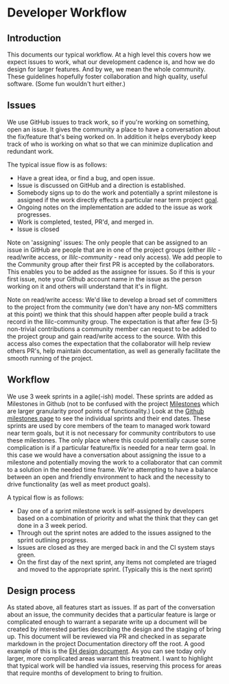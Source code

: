 # Developer Workflow

## Introduction

This documents our typical workflow. At a high level this covers how we
expect issues to work, what our development cadence is, and how we do design
for larger features.  And by we, we mean the whole community. These guidelines
hopefully foster collaboration and high quality, useful software.
(Some fun wouldn't hurt either.)

## Issues

We use GitHub issues to track work, so if you're working on something, open
an issue.  It gives the community a place to have a conversation about the
fix/feature that's being worked on.  In addition it helps everybody keep
track of who is working on what so that we can minimize duplication and
redundant work.

The typical issue flow is as follows:
- Have a great idea, or find a bug, and open issue.
- Issue is discussed on GitHub and a direction is established.
- Somebody signs up to do the work and potentially a sprint milestone is
  assigned if the work directly effects a particular near term project
  [goal](https://github.com/dotnet/llilc/blob/master/Documentation/llilc-milestones.md).
- Ongoing notes on the implementation are added to the issue as work progresses.
- Work is completed, tested, PR'd, and merged in.
- Issue is closed

Note on 'assigning' issues: The only people that can be assigned to an issue
in GitHub are people that are in one of the project groups (either *llilc* -
read/write access, or *llilc-community* - read only access).  We add people
to the Community group after their first PR is accepted by the collaborators.
This enables you to be added as the assignee for issues.  So if this is your
first issue, note your Github account name in the issue as the person
working on it and others will understand that it's in flight.

Note on read/write access: We'd like to develop a broad set of committers to
the project from the community (we don't have any non-MS committers at this
point) we think that this should happen after people build a track record in
the llilc-community group.  The expectation is that after few (3-5) non-trivial
contributions a community member can request to be added to the project group
and gain read/write access to the source.  With this access also comes the
expectation that the collaborator will help review others PR's, help maintain
documentation, as well as generally facilitate the smooth running of the project.

## Workflow

We use 3 week sprints in a agile(-ish) model.  These sprints are added as
Milestones in Github (not to be confused with the project [Milestones](llilc-milestones.md)
which are larger granularity proof points of functionality.)  Look at the
[Github milestones page](https://github.com/dotnet/llilc/milestones) to see
the individual sprints and their end dates. These sprints are used by core
members of the team to managed work toward near term goals, but it is not
necessary for community contributors to use these milestones.  The only place
where this could potentially cause some complication is if a particular
feature/fix is needed for a near term goal.  In this case we would have a
conversation about assigning the issue to a milestone and potentially moving
the work to a collaborator that can commit to a solution in the needed time
frame. We're attempting to have a balance between an open and friendly
environment to hack and the necessity to drive functionality (as well as
  meet product goals).

A typical flow is as follows:
- Day one of a sprint milestone work is self-assigned by developers based on
  a combination of priority and what the think that they can get done in a 3
  week period.
- Through out the sprint notes are added to the issues assigned to the sprint
  outlining progress.
- Issues are closed as they are merged back in and the CI system stays green.
- On the first day of the next sprint, any items not completed are triaged
  and moved to the appropriate sprint. (Typically this is the next sprint)

## Design process

As stated above, all features start as issues.  If as part of the conversation
about an issue, the community decides that a particular feature is large or
complicated enough to warrant a separate write up a document will be created
by interested parties describing the design and the staging of bring up.
This document will be reviewed via PR and checked in as separate markdown in
the project Documentation directory off the root.  A good example of this is
the [EH design document](llilc-jit-eh.md). As you can see today only larger,
more complicated areas warrant this treatment.  I want to highlight that
typical work will be handled via issues, reserving this process for areas
that require months of development to bring to fruition.
